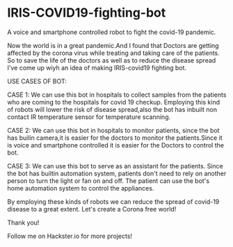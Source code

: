 # IRIS-COVID19-fighting-bot
A voice and smartphone controlled robot to fight the covid-19 pandemic.

Now the world is in  a great pandemic.And I found that Doctors are getting affected by the corona virus while treating and taking care of the patients. So to save the life of the doctors as well as to reduce the disease spread I've come up wiyh an idea of making IRIS-covid19 fighting bot.

USE CASES OF BOT:

CASE 1:
    We can use this bot in hospitals to collect samples from the patients who are coming to the hospitals for covid 19 checkup. Employing this kind of robots will lower the risk of disease spread,also the bot has inbuilt non contact IR temperature sensor for temperature scanning.
    
CASE 2:
    We can use this bot in hospitals to monitor patients, since the bot has builin camera,it is easier for the doctors to monitor the patients.Since it is voice and smartphone controlled it is easier for the Doctors to control the bot.
    
CASE 3:
   We can use this bot to serve as an assistant for the patients. Since the bot has builtin automation system, patients don't need to rely on another person to turn the light or fan on and off. The patient can use the bot's home automation system to control the appliances.
   
 By employing these kinds of robots we can reduce the spread of covid-19 disease to a great extent. Let's create a Corona free world!
 
 Thank you!
 
Follow me on Hackster.io for more projects!
